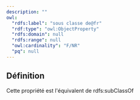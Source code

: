 ```yaml
---
description: ""
owl:
  "rdfs:label": "sous classe de@fr"
  "rdf:type": "owl:ObjectProperty"
  "rdfs:domain": null
  "rdfs:range": null
  "owl:cardinality": "F/NR"
  "pq": null
---
```


<OntologyTable frontMatter={frontMatter}/>

## Définition

Cette propriété est l'équivalent de rdfs:subClassOf


